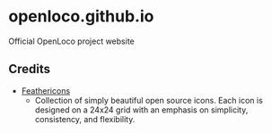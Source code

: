 # openloco.github.io
 Official OpenLoco project website

## Credits

- [Feathericons](https://github.com/feathericons/feather)
  - Collection of simply beautiful open source icons. Each icon is designed on a 24x24 grid with an emphasis on simplicity, consistency, and flexibility.
